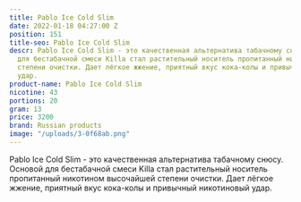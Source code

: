 ```yaml
---
title: Pablo Ice Cold Slim
date: 2022-01-18 04:27:00 Z
position: 151
title-seo: Pablo Ice Cold Slim
descr: Pablo Ice Cold Slim - это качественная альтернатива табачному снюсу. Основой
  для бестабачной смеси Killa стал растительный носитель пропитанный никотином высочайшей
  степени очистки. Дает лёгкое жжение, приятный вкус кока-колы и привычный никотиновый
  удар.
product-name: Pablo Ice Cold Slim
nicotine: 43
portions: 20
gram: 13
price: 3200
brand: Russian products
image: "/uploads/3-0f68ab.png"
---
```


Pablo Ice Cold Slim - это качественная альтернатива табачному снюсу. Основой для бестабачной смеси Killa стал растительный носитель пропитанный никотином высочайшей степени очистки. Дает лёгкое жжение, приятный вкус кока-колы и привычный никотиновый удар.